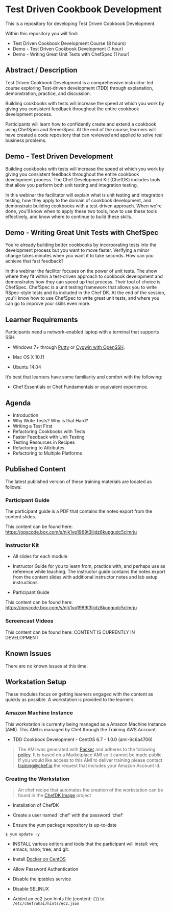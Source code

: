 # Test Driven Cookbook Development

This is a repository for developing Test Driven Cookbook Development.

Within this repository you will find:

* Test Driven Cookbook Development Course (8 hours)
* Demo - Test Driven Cookbook Development (1 hour)
* Demo - Writing Great Unit Tests with ChefSpec (1 hour)

## Abstract / Description

Test Driven Cookbook Development is a comprehensive instructor-led course exploring Test-driven development (TDD) through explanation, demonstration, practice, and discussion.

Building cookbooks with tests will increase the speed at which you work by giving you consistent feedback throughout the entire cookbook development process.

Participants will learn how to confidently create and extend a cookbook using ChefSpec and ServerSpec. At the end of the course, learners will have created a code repository that can reviewed and applied to solve real business problems.

## Demo - Test Driven Development

Building cookbooks with tests will increase the speed at which you work by giving you consistent feedback throughout the entire cookbook development process. The Chef Development Kit (ChefDK) includes tools that allow you perform both unit testing and integration testing.

In this webinar the facilitator will explain what is unit testing and integration testing, how they apply to the domain of cookbook development, and demonstrate building cookbooks with a test-driven approach. When we're done, you'll know when to apply these two tools, how to use these tools effectively, and know where to continue to build these skills.

## Demo - Writing Great Unit Tests with ChefSpec

You're already building better cookbooks by incorporating tests into the development process but you want to move faster. Verifying a minor change takes minutes when you want it to take seconds. How can you achieve that fast feedback?

In this webinar the facilitor focuses on the power of unit tests. The show where they fit within a test-driven approach to cookbook development and demonstrates how they can speed up that process. Their tool of choice is ChefSpec. ChefSpec is a unit testing framework that allows you to write RSpec-style tests and its included in the Chef DK. At the end of the session, you'll know how to use ChefSpec to write great unit tests, and where you can go to improve your skills even more.

## Learner Requirements

Participants need a network-enabled laptop with a terminal that supports SSH.

* Windows 7+ through [Putty](http://www.putty.org/) or [Cygwin with OpenSSH](https://www.cygwin.com/).

* Mac OS X 10.11

* Ubuntu 14.04

It’s best that learners have some familiarity and comfort with the following:

* Chef Essentials or Chef Fundamentals or equivalent experience.

## Agenda

* Introduction
* Why Write Tests? Why is that Hard?
* Writing a Test First
* Refactoring Cookbooks with Tests
* Faster Feedback with Unit Testing
* Testing Resources in Recipes
* Refactoring to Attributes
* Refactoring to Multiple Platforms

## Published Content

The latest published version of these training materials are located as follows:

### Participant Guide

The participant guide is a PDF that contains the notes export from the content slides.

This content can be found here: https://opscode.box.com/s/njk1vp1969t3ljjdz8kupgudc5clmrju

### Instructor Kit

* All slides for each module

* Instructor Guide for you to learn from, practice with, and perhaps use as reference while teaching. The instructor guide contains the notes export from the content slides with additional instructor notes and lab setup instructions.

* Participant Guide

This content can be found here: https://opscode.box.com/s/njk1vp1969t3ljjdz8kupgudc5clmrju

### Screencast Videos

This content can be found here: CONTENT IS CURRENTLY IN DEVELOPMENT

## Known Issues

There are no known issues at this time.

## Workstation Setup

These modules focus on getting learners engaged with the content as quickly as possible. A workstation is provided to the learners.

### Amazon Machine Instance

This workstation is currently being managed as a Amazon Machine Instance (AMI). This AMI is managed by Chef through the Training AWS Account.

* TDD Cookbook Development - CentOS 6.7 - 1.0.0 (ami-6c6a4706)

> The AMI was generated with [Packer](https://github.com/chef-training/chefdk-fundamentals-image) and adheres to the following [policy](https://github.com/chef-training/chefdk-image/blob/master/cookbooks/workstations/recipes/tdd_cookbook_development.rb). It is based on a Marketplace AMI so it cannot be made public. If you would like access to this AMI to deliver training please contact [training@chef.io](mailto:training@chef.io) the request that includes your Amazon Account Id.

### Creating the Workstation

> An chef recipe that automates the creation of the workstation can be found in the [ChefDK Image](
https://github.com/chef-training/chefdk-image/blob/master/cookbooks/workstations/recipes/tdd_cookbook_development.rb
) project

* Installation of ChefDK

* Create a user named 'chef' with the password 'chef'

* Ensure the yum package repository is up-to-date

```
$ yum update -y
```

* INSTALL various editors and tools that the participant will install: vim; emacs; nano; tree; and git.

* Install [Docker on CentOS](https://docs.docker.com/engine/installation/centos/)

* Allow Password Authentication

* Disable the iptables service

* Disable SELINUX

* Added an ec2 json hints file (content: `{}`) to `/etc/chef/ohai/hints/ec2.json`
